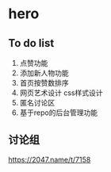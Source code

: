 # hero

## To do list
1. 点赞功能
2. 添加新人物功能
3. 首页按赞数排序
4. 网页艺术设计 css样式设计 
5. 匿名讨论区
6. 基于repo的后台管理功能

## 讨论组
https://2047.name/t/7158
